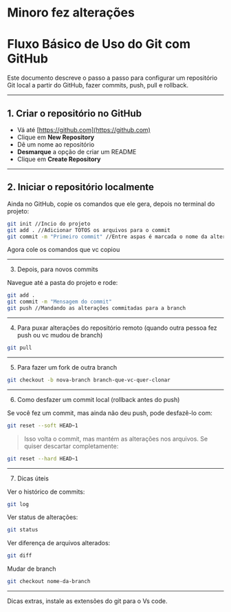 
# Minoro fez alterações
# Fluxo Básico de Uso do Git com GitHub

Este documento descreve o passo a passo para configurar um repositório Git local a partir do GitHub, fazer commits, push, pull e rollback.

---

## 1. Criar o repositório no GitHub

- Vá até [https://github.com](https://github.com)
- Clique em **New Repository**
- Dê um nome ao repositório
- **Desmarque** a opção de criar um README
- Clique em **Create Repository**

---

## 2. Iniciar o repositório localmente

Ainda no GitHub, copie os comandos que ele gera, depois no terminal do projeto:

```bash
git init //Incio do projeto
git add . //Adicionar TOTOS os arquivos para o commit
git commit -m "Primeiro commit" //Entre aspas é marcada o nome da alteração NUNCA POR PUTARIA
```
Agora cole os comandos que vc copiou 


---

3. Depois, para novos commits

Navegue até a pasta do projeto e rode:
```bash
git add .
git commit -m "Mensagem do commit"
git push //Mandando as alterações commitadas para a branch
```

---

4. Para puxar alterações do repositório remoto (quando outra pessoa fez push ou vc mudou de branch)

```bash
git pull 
```

---
5. Para fazer um fork de outra branch

```bash
git checkout -b nova-branch branch-que-vc-quer-clonar
```
---
6. Como desfazer um commit local (rollback antes do push)

Se você fez um commit, mas ainda não deu push, pode desfazê-lo com:
```bash
git reset --soft HEAD~1
```
> Isso volta o commit, mas mantém as alterações nos arquivos. Se quiser descartar completamente:


```bash
git reset --hard HEAD~1
```

---

7. Dicas úteis

Ver o histórico de commits:

```bash
git log
```
Ver status de alterações:

```bash
git status
```
Ver diferença de arquivos alterados:

```bash
git diff
```

Mudar de branch
```bash
git checkout nome-da-branch
```

---

Dicas extras, instale as extensões do git para o Vs code.
